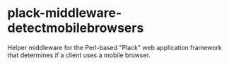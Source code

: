 plack-middleware-detectmobilebrowsers
=====================================

Helper middleware for the Perl-based "Plack" web application framework that determines if a client uses a mobile browser.
